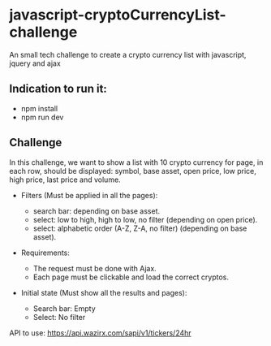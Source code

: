 # javascript-cryptoCurrencyList-challenge
An small tech challenge to create a crypto currency list with javascript, jquery and ajax

## Indication to run it:

* npm install
* npm run dev
 
## Challenge

In this challenge, we want to show a list with 10 crypto currency for page, in each row, should be displayed: symbol, base asset, open price, low price, high price, last price and volume. 

* Filters (Must be applied in all the pages):

   * search bar: depending on base asset.
   * select: low to high, high to low, no filter (depending on open price).
   * select: alphabetic order (A-Z, Z-A, no filter) (depending on base asset).

* Requirements:

   * The request must be done with Ajax.
   * Each page must be clickable and load the correct cryptos.


* Initial state (Must show all the results and pages):

   * Search bar: Empty
   * Select: No filter

API to use: https://api.wazirx.com/sapi/v1/tickers/24hr

